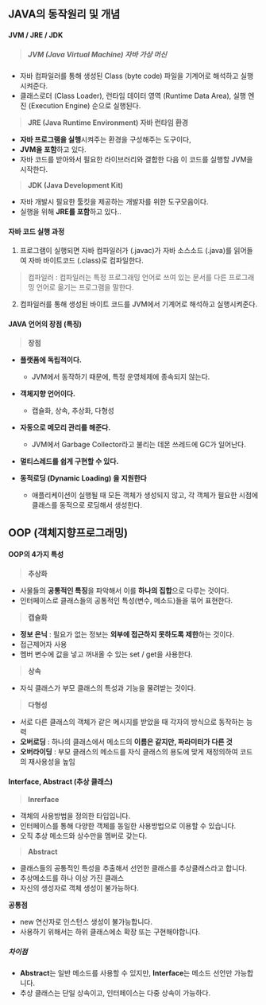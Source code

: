 ## JAVA의 동작원리 및 개념



####  JVM / JRE  / JDK

> ##### JVM (Java Virtual Machine) 자바 가상 머신

* 자바 컴파일러를 통해 생성된 Class (byte code) 파일을 기계어로 해석하고 실행시켜준다.
* 클래스로더 (Class Loader),  런타임 데이터 영역 (Runtime Data Area), 실행 엔진 (Execution Engine) 순으로 실행된다.

> **JRE (Java Runtime Environment) 자바 런타임 환경**

* **자바 프로그램을 실행**시켜주는 환경을 구성해주는 도구이다,
* **JVM을 포함**하고 있다.
* 자바 코드를 받아와서 필요한 라이브러리와 결합한 다음 이 코드를 실행할 JVM을 시작한다.

> **JDK (Java Development Kit)**

* 자바 개발시 필요한 툴킷을 제공하는 개발자를 위한 도구모음이다.
* 실행을 위해 **JRE를 포함**하고 있다..



#### 자바 코드 실행 과정

1) 프로그램이 실행되면 자바 컴파일러가 (.javac)가 자바 소스소드 (.java)를 읽어들여 자바 바이트코드 (.class)로 컴파일한다.

> 컴파일러 : 컴파일러는 특정 프로그래밍 언어로 쓰여 있는 문서를 다른 프로그래밍 언어로 옮기는 프로그램을 말한다.

2) 컴파일러를 통해 생성된 바이트 코드를 JVM에서 기계어로 해석하고 실행시켜준다.



#### JAVA 언어의 장점 (특징)

> **장점**

* **플랫폼에 독립적이다.**
  * JVM에서 동작하기 때문에, 특정 운영체제에 종속되지 않는다. 
* **객체지향 언어이다.**
  * 캡슐화, 상속, 추상화, 다형성
* **자동으로 메모리 관리를 해준다.**
  * JVM에서 Garbage Collector라고 불리는 데몬 쓰레드에  GC가 일어난다.

* **멀티스레드를 쉽게 구현할 수 있다.**
* **동적로딩 (Dynamic Loading) 을 지원한다**
  * 애플리케이션이 실행될 때 모든 객체가 생성되지 않고, 각 객체가 필요한 시점에 클래스를 동적으로 로딩해서 생성한다.



## OOP (객체지향프로그래밍)

#### OOP의 4가지 특성

> **추상화**

* 사물들의 **공통적인 특징**을 파악해서 이를 **하나의 집합**으로 다루는 것이다.
* 인터페이스로 클래스들의 공통적인 특성(변수, 메소드)들을 묶어 표현한다.

> **캡슐화**

* **정보 은닉** : 필요가 없는 정보는 **외부에 접근하지 못하도록 제한**하는 것이다.
* 접근제어자 사용
* 멤버 변수에 값을 넣고 꺼내올 수 있는 set / get을 사용한다.

> **상속**

* 자식 클래스가 부모 클래스의 특성과 기능을 물려받는 것이다.

> **다형성**

* 서로 다른 클래스의 객체가 같은 메시지를 받았을 때 각자의 방식으로 동작하는 능력
* **오버로딩** : 하나의 클래스에서 메소드의 **이름은 같지만, 파라미터가 다른 것**
* **오버라이딩** : 부모 클래스의 메소드를 자식 클래스의 용도에 맞게 재정의하여 코드의 재사용성을 높임 





#### Interface, Abstract (추상 클래스)

> **Inrerface**

* 객체의 사용방법을 정의한 타입입니다.
* 인터페이스를 통해 다양한 객체를 동일한 사용방법으로 이용할 수 있습니다.
* 오직 추상 메소드와 상수만을 멤버로 갖는다.

> **Abstract**

* 클래스들의 공통적인 특성을 추출해서 선언한 클래스를 추상클래스라고 합니다.
* 추상메소드를 하나 이상 가진 클래스
* 자신의 생성자로 객체 생성이 불가능하다.

**공통점**

* new 연산자로 인스턴스 생성이 불가능합니다.
* 사용하기 위해서는 하위 클래스에소 확장 또는 구현해야합니다.

##### 차이점

* **Abstract**는 일반 메소드를 사용할 수 있지만, **Interface**는 메소드 선언만 가능합니다.
* 추상 클래스는 단일 상속이고, 인터페이스는 다중 상속이 가능하다.